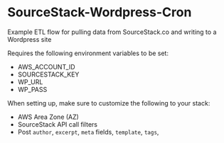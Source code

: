 # SourceStack-Wordpress-Cron
Example ETL flow for pulling data from SourceStack.co and writing to a Wordpress site


Requires the following environment variables to be set:

- AWS_ACCOUNT_ID
- SOURCESTACK_KEY
- WP_URL
- WP_PASS

When setting up, make sure to customize the following to your stack:
- AWS Area Zone (AZ)
- SourceStack API call filters
- Post `author`, `excerpt`, `meta` fields, `template`, `tags`, 
